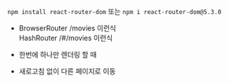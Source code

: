 ```npm install react-router-dom```
또는
```npm i react-router-dom@5.3.0```

* BrowserRouter /movies 이런식   
HashRouter /#/movies 이런식

* <Switch> 한번에 하나만 렌더링 할 때
* <Link> 새로고침 없이 다른 페이지로 이동
